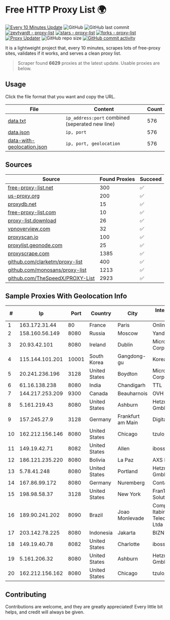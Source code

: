 
# Free HTTP Proxy List 🌍

[![Every 10 Minutes Update](https://github.com/mertguvencli/http-proxy-list/actions/workflows/main.yml/badge.svg?branch=main)](https://github.com/mertguvencli/http-proxy-list/actions/workflows/main.yml)
![GitHub](https://img.shields.io/github/license/mertguvencli/http-proxy-list)
![GitHub last commit](https://img.shields.io/github/last-commit/mertguvencli/http-proxy-list)
[![zevtyardt - proxy-list](https://img.shields.io/static/v1?label=zevtyardt&message=proxy-list&color=blue&logo=github)](https://github.com/zevtyardt/proxy-list "Go to GitHub repo")
[![stars - proxy-list](https://img.shields.io/github/stars/zevtyardt/proxy-list?style=social)](https://github.com/zevtyardt/proxy-list)
[![forks - proxy-list](https://img.shields.io/github/forks/zevtyardt/proxy-list?style=social)](https://github.com/zevtyardt/proxy-list)
[![Proxy Updater](https://github.com/zevtyardt/proxy-list/workflows/Proxy%20Updater/badge.svg)](https://github.com/zevtyardt/proxy-list/actions?query=workflow:"Proxy+Updater")
![GitHub repo size](https://img.shields.io/github/repo-size/zevtyardt/proxy-list)
[![GitHub commit activity](https://img.shields.io/github/commit-activity/m/zevtyardt/proxy-list?logo=commits)](https://github.com/zevtyardt/proxy-list/commits/main)

It is a lightweight project that, every 10 minutes, scrapes lots of free-proxy sites, validates if it works, and serves a clean proxy list.

> Scraper found **6629** proxies at the latest update. Usable proxies are below.

## Usage

Click the file format that you want and copy the URL.

|File|Content|Count|
|----|-------|-----|
|[data.txt](https://raw.githubusercontent.com/mertguvencli/http-proxy-list/main/proxy-list/data.txt)|`ip_address:port` combined (seperated new line)|576|
|[data.json](https://raw.githubusercontent.com/mertguvencli/http-proxy-list/main/proxy-list/data.json)|`ip, port`|576|
|[data-with-geolocation.json](https://raw.githubusercontent.com/mertguvencli/http-proxy-list/main/proxy-list/data-with-geolocation.json)|`ip, port, geolocation`|576|

## Sources

|Source|Found Proxies|Succeed|
|------|-------------|-------|
|[free-proxy-list.net](https://free-proxy-list.net)|300|✅|
|[us-proxy.org](https://www.us-proxy.org)|200|✅|
|[proxydb.net](http://proxydb.net)|15|✅|
|[free-proxy-list.com](https://free-proxy-list.com/?page=&port=&type%5B%5D=http&type%5B%5D=https&up_time=0&search=Search)|10|✅|
|[proxy-list.download](https://www.proxy-list.download/HTTP)|26|✅|
|[vpnoverview.com](https://vpnoverview.com/privacy/anonymous-browsing/free-proxy-servers)|32|✅|
|[proxyscan.io](https://www.proxyscan.io)|100|✅|
|[proxylist.geonode.com](https://proxylist.geonode.com/api/proxy-list?limit=300&page=1&sort_by=lastChecked&sort_type=desc&protocols=http,https)|25|✅|
|[proxyscrape.com](https://api.proxyscrape.com/v2/?request=displayproxies&protocol=http&timeout=10000&country=all&ssl=all&anonymity=all)|1385|✅|
|[github.com/clarketm/proxy-list](https://raw.githubusercontent.com/clarketm/proxy-list/master/proxy-list-raw.txt)|400|✅|
|[github.com/monosans/proxy-list](https://raw.githubusercontent.com/monosans/proxy-list/main/proxies/http.txt)|1213|✅|
|[github.com/TheSpeedX/PROXY-List](https://raw.githubusercontent.com/TheSpeedX/PROXY-List/master/http.txt)|2923|✅|


## Sample Proxies With Geolocation Info

|#|Ip|Port|Country|City|Internet Service Provider|
|-|--|----|-------|----|-------------------------|
|1|163.172.31.44|80|France|Paris|Online S.A.S.|
|2|158.160.56.149|8080|Russia|Moscow|Yandex.Cloud LLC|
|3|20.93.42.101|8080|Ireland|Dublin|Microsoft Corporation|
|4|115.144.101.201|10001|South Korea|Gangdong-gu|Korea Telecom|
|5|20.241.236.196|3128|United States|Boydton|Microsoft Corporation|
|6|61.16.138.238|8080|India|Chandigarh|TTL|
|7|144.217.253.209|9300|Canada|Beauharnois|OVH SAS|
|8|5.161.219.43|8080|United States|Ashburn|Hetzner Online GmbH|
|9|157.245.27.9|3128|Germany|Frankfurt am Main|DigitalOcean, LLC|
|10|162.212.156.146|8080|United States|Chicago|tzulo, inc.|
|11|149.19.42.71|8082|United States|Allen|iboss, inc|
|12|186.121.235.220|8080|Bolivia|La Paz|AXS Bolivia S. A.|
|13|5.78.41.248|8080|United States|Portland|Hetzner Online GmbH|
|14|167.86.99.172|8080|Germany|Nuremberg|Contabo GmbH|
|15|198.98.58.37|3128|United States|New York|FranTech Solutions|
|16|189.90.241.202|8090|Brazil|Joao Monlevade|Companhia Itabirana Telecomunicações Ltda|
|17|203.142.78.225|8080|Indonesia|Jakarta|BIZNET|
|18|149.19.40.78|8082|United States|Charlotte|iboss, inc|
|19|5.161.206.32|8080|United States|Ashburn|Hetzner Online GmbH|
|20|162.212.156.162|8080|United States|Chicago|tzulo, inc.|



## Contributing

Contributions are welcome, and they are greatly appreciated! Every
little bit helps, and credit will always be given.

